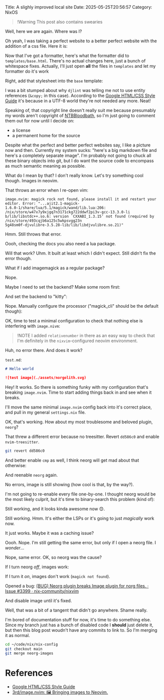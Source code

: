 Title: A slighly improved local site
Date: 2025-05-25T20:56:57
Category: NixOS

> !Warning
> This post also contains swearies

Well, here we are again. Where was I?

Oh yeah, I was taking a perfect website to a better perfect website with the addition of a css file. Here it is:

<!-- TODO Link to commit 6053004 -->

Now that I've got a formatter, here's what the formatter did to `templates/base.html`. There's no actual changes here, just a bunch of whitespace fixes. Actually, I'll just open **all** the files in `templates` and let my formatter do it's work

<!-- TODO Link to commit 9281df3 -->

Right, add that stylesheet into the `base` template:

<!-- TODO Link to commit 1d51d3d -->

I was a bit stumped about why `djlint` was telling me not to use entity references (`&copy;` in this case). According to the [Google HTML/CSS Style Guide](https://google.github.io/styleguide/htmlcssguide.html#Entity_References) it's because in a UTF-8 world they're not needed any more. Neat!

<!-- TODO Link to commit c8a43d8 -->

Speaking of, that copyright line doesn't really suit me because presumably my words aren't copyright of [NTBBloodbath](https://github.com/NTBBloodbath), so I'm just going to comment them out for now until I decide on:

- a license
- a permanent home for the source

<!-- TODO Link to commit ad0e981 -->

Despite what the perfect and better perfect websites say, I like a picture now and then. Currently my system sucks: "here's a big markdown file and here's a completely separate image". I'm probably not going to chuck all these binary objects into git, but I do want the source code to encompass as much semantic meaning as possible.

What do I mean by that? I don't really know. Let's try something cool though. Images in neovim.

<!-- TODO Link to commit d8079df -->

That throws an error when I re-open vim:

```
image.nvim: magick rock not found, please install it and restart your editor. Error: "...ajit2.1-magick-
1.6.0-1/share/lua/5.1/magick/wand/lib.lua:206: /nix/store/w47x7y9xjgq7n3171ckg722ddwf2pi3v-gcc-13.3.0-li
b/lib/libstdc++.so.6: version `CXXABI_1.3.15' not found (required by /nix/store/493cqjb6a125c5wkpsvgg23n
5g48sm0f-djvulibre-3.5.28-lib/lib/libdjvulibre.so.21)"
```

<!-- TODO Link to commit 58c59db -->

Hmm. Still throws that error.

Oooh, checking the docs you also need a lua package.

<!-- TODO Link to commit 19ecb53 -->

Will that work? Uhm. It built at least which I didn't expect. Still didn't fix the error though.

What if I add imagemagick as a regular package?

<!-- TODO Link to commit 623e2dc -->

Nope.

Maybe I need to set the backend? Make some room first:

<!-- TODO Link to commit 32b2401 -->

And set the backend to "kitty":

<!-- TODO Link to commit 5a13edf -->

Nope. Manually configure the processor ("magick_cli" should be the default though):

<!-- TODO Link to commit c01568f -->

OK, time to test a minimal configuration to check that nothing else is interfering with `image.nivm`:

<!-- TODO Link to commit c3375c9 -->

> !NOTE
> I added `relativenumber` in there as an easy way to check that I'm definitely in the `nixvim`-configured neovim environment.

Huh, no error there. And does it work?

`test.md`:

```markdown
# Hello world

![test image](./assets/norgolith.svg)
```

<!-- TODO Insert image 49-image_working_with_empty_config.png -->

Hey! It works. So there is something funky with my configuration that's breaking `image.nvim`. Time to start adding things back in and see when it breaks.

I'll move the same minimal `image.nvim` config back into it's correct place, and pull in my general `settings.nix` file.

<!-- TODO Link to commit f7bf48a -->

OK, that's working. How about my most troublesome and beloved plugin, `neorg`?

<!-- TODO Link to commit dd586c0 -->

That threw a different error because no treesitter. Revert `dd586c0` and enable `nvim-treesitter`.

```bash
git revert dd586c0
```

<!-- TODO Link to commit fae49be -->

<!-- TODO Link to commit 0ba5db2 -->

And better enable `cmp` as well, I think neorg will get mad about that otherwise:

<!-- TODO Link to commit 75628dc -->

And reenable `neorg` again.

<!-- TODO Link to commit ef5d955 -->

No errors, image is still showing (how cool is that, by the way?).

I'm not going to re-enable every file one-by-one. I thought neorg would be the most likely culprit, but it's time to binary-search this problem (kind of):

<!-- TODO Link to commit 9c0d781 -->

Still working, and it looks kinda awesome now 😊.

<!-- TODO Link to commit d1ca009 -->

Still working. Hmm. It's either the LSPs or it's going to just _magically_ work now.

<!-- TODO Link to commit 3b4fb6d -->

It just works. Maybe it was a caching issue?

Oooh. Nope. I'm still getting the same error, but only if I open a neorg file. I _wonder_...

<!-- TODO Link to commit e9ac021 -->

Nope, same error. OK, so neorg was the cause?

<!-- TODO Link to commit 04e666e -->

If I turn neorg _off_, images work:

<!-- TODO Insert image 49-image_working_with_disabled_neorg.png -->

If I turn it _on_, images don't work (`magick not found`).

<!-- TODO Insert image 49-image_not_working_with_enabled_neorg.png -->

Opened a bug: [(BUG) Neorg plugin breaks Image plugin for norg files. · Issue #3399 · nix-community/nixvim](https://github.com/nix-community/nixvim/issues/3399)

And disable image until it's fixed.

<!-- TODO Link to commit b2af25d -->

Well, that was a bit of a tangent that didn't go anywhere. Shame really.

I'm bored of documentation stuff for now, it's time to do something else. Since my branch just has a bunch of disabled code I **should** just delete it, but then this blog post woudn't have any commits to link to. So I'm merging it as normal.

```bash
cd ~/code/nix/nix-config
git checkout main
git merge neorg-images
```

# References

- [Google HTML/CSS Style Guide](https://google.github.io/styleguide/htmlcssguide.html#Entity_References)
- [3rd/image.nvim: 🖼️ Bringing images to Neovim.](https://github.com/3rd/image.nvim)
